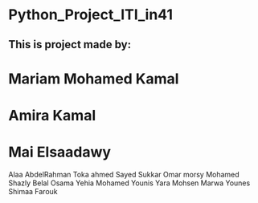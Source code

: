 # Python_Project_ITI_in41

This is project made by:
-------------------------
# Mariam Mohamed Kamal
# Amira Kamal
# Mai Elsaadawy
Alaa AbdelRahman
Toka ahmed
Sayed Sukkar 
Omar morsy
Mohamed Shazly
Belal
Osama
Yehia
Mohamed Younis
Yara Mohsen
Marwa Younes
Shimaa
Farouk
